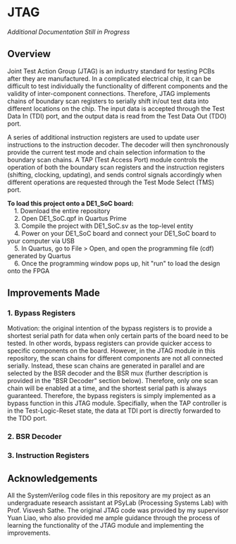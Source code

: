 # JTAG
*Additional Documentation Still in Progress*

## Overview
Joint Test Action Group (JTAG) is an industry standard for testing PCBs after they are manufactured. In a complicated electrical chip, it can be difficult to
test individually the functionality of different components and the validity of inter-component connections. Therefore, JTAG implements chains of boundary scan registers to serially shift in/out test data into different locations on the chip. The input data is accepted through the Test Data In (TDI) port, and the output data is read from the Test Data Out (TDO) port.

A series of additional instruction registers are used to update user instructions to the instruction decoder. The decoder will then synchronously provide the current test mode and chain selection information to the boundary scan chains. A TAP (Test Access Port) module controls the operation of both the boundary scan registers and the instruction registers (shifting, clocking, updating), and sends control signals accordingly when different operations are requested through the Test Mode Select (TMS) port.

**To load this project onto a DE1_SoC board:**\
&nbsp;&nbsp;&nbsp;&nbsp;1. Download the entire repository\
&nbsp;&nbsp;&nbsp;&nbsp;2. Open DE1_SoC.qpf in Quartus Prime\
&nbsp;&nbsp;&nbsp;&nbsp;3. Compile the project with DE1_SoC.sv as the top-level entity\
&nbsp;&nbsp;&nbsp;&nbsp;4. Power on your DE1_SoC board and connect your DE1_SoC board to your computer via USB\
&nbsp;&nbsp;&nbsp;&nbsp;5. In Quartus, go to File > Open, and open the programming file (cdf) generated by Quartus\
&nbsp;&nbsp;&nbsp;&nbsp;6. Once the programming window pops up, hit "run" to load the design onto the FPGA

## Improvements Made
### 1. Bypass Registers
Motivation: the original intention of the bypass registers is to provide a shortest serial path for data when only certain parts of the board need to be tested. In other words, bypass registers can provide quicker access to specific components on the board. However, in the JTAG module in this repository, the scan chains for different components are not all connected serially. Instead, these scan chains are generated in parallel and are selected by the BSR decoder and the BSR mux (further description is provided in the "BSR Decoder" section below). Therefore, only one scan chain will be enabled at a time, and the shortest serial path is always guaranteed. Therefore, the bypass registers is simply implemented as a bypass function in this JTAG module. Specifially, when the TAP controller is in the Test-Logic-Reset state, the data at TDI port is directly forwarded to the TDO port.

### 2. BSR Decoder


### 3. Instruction Registers

## Acknowledgements
All the SystemVerilog code files in this repository are my project as an undergraduate research assistant at PSyLab (Processing Systems Lab) with Prof. Visvesh Sathe. The original JTAG code was provided by my supervisor Yuan Liao, who also provided me ample guidance through the process of learning the functionality of the JTAG module and implementing the improvements. 

